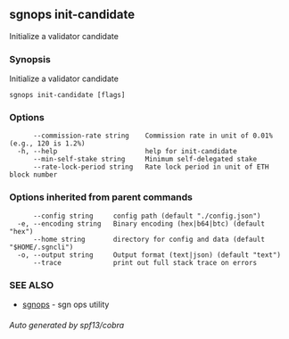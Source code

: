 ## sgnops init-candidate

Initialize a validator candidate

### Synopsis

Initialize a validator candidate

```
sgnops init-candidate [flags]
```

### Options

```
      --commission-rate string    Commission rate in unit of 0.01% (e.g., 120 is 1.2%)
  -h, --help                      help for init-candidate
      --min-self-stake string     Minimum self-delegated stake
      --rate-lock-period string   Rate lock period in unit of ETH block number
```

### Options inherited from parent commands

```
      --config string     config path (default "./config.json")
  -e, --encoding string   Binary encoding (hex|b64|btc) (default "hex")
      --home string       directory for config and data (default "$HOME/.sgncli")
  -o, --output string     Output format (text|json) (default "text")
      --trace             print out full stack trace on errors
```

### SEE ALSO

* [sgnops](sgnops.md)	 - sgn ops utility

###### Auto generated by spf13/cobra
